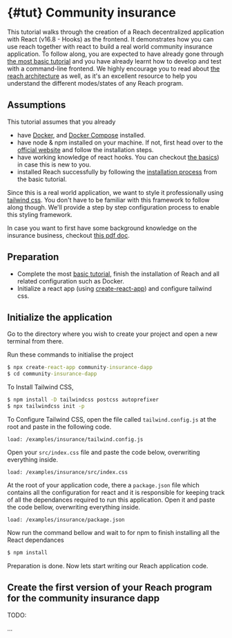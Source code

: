 # {#tut} Community insurance

This tutorial walks through the creation of a Reach decentralized application with React (v16.8 - Hooks) as the frontend.
It demonstrates how you can use reach together with react to build a real world community insurance application.
To follow along, you are expected to have already gone through [the most basic tutorial](##tut) and you have already
learnt how to develop and test with a command-line frontend. 
We highly encourage you to read about [the reach architecture](https://docs.reach.sh/rsh/#ref-programs) as well, 
as it's an excellent resource to help you understand the different modes/states of any Reach program.

## Assumptions
This tutorial assumes that you already
 * have [Docker](https://www.docker.com/get-started), and [Docker Compose](https://docs.docker.com/compose/install/) installed.
 * have node & npm installed on your machine. If not, first head over to the [official website](https://nodejs.org/en/download/) 
    and follow the installation steps.
 * have working knowledge of react hooks. You can checkout [the basics](https://reactjs.org/docs/hooks-overview.html#:~:text=Hooks%20are%20functions%20that%20let,if%20you'd%20like.)) in case this is new to you.
 * installed Reach successfully by following the [installation process](##tut) from the basic tutorial. 

Since this is a real world application, we want to style it professionally using [tailwind css](https://tailwindcss.com/). You don't have to be familiar with this framework to follow along though. 
We'll provide a step by step configuration process to enable this styling framework.

In case you want to first have some background knowledge on the insurance business, checkout [this pdf doc](https://ira.go.ug/cp/uploads/English%20Handbook%20final.pdf).

## Preparation
* Complete the most [basic tutorial](##tut), finish the installation of Reach and all related configuration such as Docker.
* Initialize a react app (using [create-react-app](https://tailwindcss.com/docs/guides/create-react-app)) and configure tailwind css.

## Initialize the application
Go to the directory where you wish to create your project and open a new terminal from there.

Run these commands to initialise the project
```cmd
$ npx create-react-app community-insurance-dapp
$ cd community-insurance-dapp
```

To Install Tailwind CSS,
```cmd
$ npm install -D tailwindcss postcss autoprefixer
$ npx tailwindcss init -p
```

To Configure Tailwind CSS, open the file called `tailwind.config.js` at the root and paste in the following code.
```
load: /examples/insurance/tailwind.config.js
```
Open your `src/index.css` file and paste the code below, overwriting everything inside.
```
load: /examples/insurance/src/index.css
```

At the root of your application code, there a `package.json` file which contains all the configuration for react 
and it is responsible for keeping track of all the dependances required to run this application. 
Open it and paste the code bellow, overwriting everything inside.

```
load: /examples/insurance/package.json
```

Now run the command bellow and wait to for npm to finish installing all the React dependances
```cmd
$ npm install
```

Preparation is done. Now lets start writing our Reach application code.

## Create the first version of your Reach program for the community insurance dapp
TODO:

...



